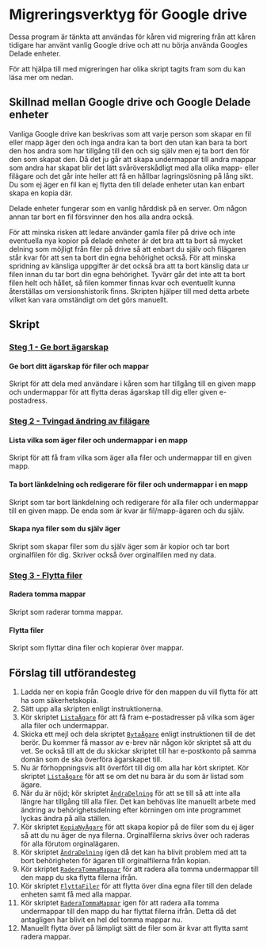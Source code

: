 # Migreringsverktyg för Google drive
Dessa program är tänkta att användas för kåren vid migrering från att kåren tidigare har använt vanlig Google drive och att nu börja använda Googles
Delade enheter.

För att hjälpa till med migreringen har olika skript tagits fram som du kan läsa mer om nedan.

## Skillnad mellan Google drive och Google Delade enheter
Vanliga Google drive kan beskrivas som att varje person som skapar en fil eller mapp äger den och inga andra kan ta bort den utan kan bara ta bort den hos
andra som har tillgång till den och sig själv men ej ta bort den för den som skapat den. Då det ju går att skapa undermappar till andra mappar som andra
har skapat blir det lätt svåröverskådligt med alla olika mapp- eller filägare och det går inte heller att få en hållbar lagringslösning på lång sikt.
Du som ej äger en fil kan ej flytta den till delade enheter utan kan enbart skapa en kopia där.

Delade enheter fungerar som en vanlig hårddisk på en server. Om någon annan tar bort en fil försvinner den hos alla andra också.

För att minska risken att ledare använder gamla filer på drive och inte eventuella nya kopior på delade enheter är det bra att ta bort så mycket
delning som möjligt från filer på drive så att enbart du själv och filägaren står kvar för att sen ta bort din egna behörighet också. För att minska
spridning av känsliga uppgifter är det också bra att ta bort känslig data ur filen innan du tar bort din egna behörighet. Tyvärr går det inte att
ta bort filen helt och hållet, så filen kommer finnas kvar och eventuellt kunna återställas om versionshistorik finns.
Skripten hjälper till med detta arbete vilket kan vara omständigt om det görs manuellt.

## Skript
### [Steg 1 - Ge bort ägarskap](Steg1-ge-bort-ägarskap)
#### Ge bort ditt ägarskap för filer och mappar
Skript för att dela med användare i kåren som har tillgång till en given mapp och undermappar för att flytta deras ägarskap till dig eller given
e-postadress.

### [Steg 2 - Tvingad ändring av filägare](Steg2-tvingad-ändring-filägare)
#### Lista vilka som äger filer och undermappar i en mapp
Skript för att få fram vilka som äger alla filer och undermappar till en given mapp.

#### Ta bort länkdelning och redigerare för filer och undermappar i en mapp
Skript som tar bort länkdelning och redigerare för alla filer och undermappar till en given mapp. De enda som är kvar är fil/mapp-ägaren och du själv.

#### Skapa nya filer som du själv äger
Skript som skapar filer som du själv äger som är kopior och tar bort orginalfilen för dig. Skriver också över orginalfilen med ny data.

### [Steg 3 - Flytta filer](Steg3-flytta-filer)
#### Radera tomma mappar
Skript som raderar tomma mappar.

#### Flytta filer
Skript som flyttar dina filer och kopierar över mappar.

## Förslag till utförandesteg
1. Ladda ner en kopia från Google drive för den mappen du vill flytta för att ha som säkerhetskopia.
1. Sätt upp alla skripten enligt instruktionerna.
1. Kör skriptet [`ListaÄgare`](Steg2-tvingad-ändring-filägare) för att få fram e-postadresser på vilka som äger alla filer och undermappar.
1. Skicka ett mejl och dela skriptet [`BytaÄgare`](Steg1-ge-bort-ägarskap) enligt instruktionen till de det berör. Du kommer få massor av e-brev när någon kör skriptet så att du vet. Se också till att de du skickar skriptet till har e-postkonto på samma domän som de ska överföra ägarskapet till.
1. Nu är förhoppningsvis allt överfört till dig om alla har kört skriptet. Kör skriptet [`ListaÄgare`](Steg2-tvingad-ändring-filägare) för att se om det nu bara är du som är listad som ägare.
1. När du är nöjd; kör skriptet [`ÄndraDelning`](Steg2-tvingad-ändring-filägare) för att se till så att inte alla längre har tillgång till alla filer. Det kan behövas lite manuellt arbete med ändring av behörighetsdelning efter körningen om inte programmet lyckas ändra på alla ställen.
1. Kör skriptet [`KopiaNyÄgare`](Steg2-tvingad-ändring-filägare) för att skapa kopior på de filer som du ej äger så att du nu äger de nya filerna. Orginalfilerna skrivs över och raderas för alla förutom orginalägaren. 
1.  Kör skriptet [`ÄndraDelning`](Steg2-tvingad-ändring-filägare) igen då det kan ha blivit problem med att ta bort behörigheten för ägaren till orginalfilerna från kopian.
1. Kör skriptet [`RaderaTommaMappar`](Steg3-flytta-filer) för att radera alla tomma undermappar till den mapp du ska flytta filerna ifrån.
1. Kör skriptet [`FlyttaFiler`](Steg3-flytta-filer) för att flytta över dina egna filer till den delade enheten samt få med alla mappar.
1. Kör skriptet [`RaderaTommaMappar`](Steg3-flytta-filer) igen för att radera alla tomma undermappar till den mapp du har flyttat filerna ifrån. Detta då det antagligen har blivit en hel del tomma mappar nu.
1. Manuellt flytta över på lämpligt sätt de filer som är kvar att flytta samt radera mappar.
